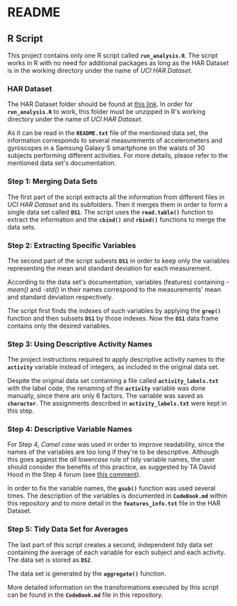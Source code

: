 # README


## R Script

This project contains only one R script called **`run_analysis.R`**. 
The script works in R with no need for additional packages as long as the HAR Dataset is in the working directory under the name of *UCI HAR Dataset*.



### HAR Dataset

The HAR Dataset folder should be found at [this link](https://d396qusza40orc.cloudfront.net/getdata%2Fprojectfiles%2FUCI%20HAR%20Dataset.zip "HAR Dataset"). In order for **`run_analysis.R`** to work, this folder must be unzipped in R's working directory under the name of *UCI HAR Dataset*.

As it can be read in the **`README.txt`** file of the mentioned data set, the information corresponds to several measurements of accelerometers and gyroscopes in a Samsung Galaxy S smartphone on the waists of 30 subjects performing different activities. For more details, please refer to the mentioned data set's documentation.



### Step 1: Merging Data Sets

The first part of the script extracts all the information from different files in *UCI HAR Dataset* and its subfolders. Then it merges them in order to form a single data set called **`DS1`**. The script uses the **`read.table()`** function to extract the information and the **`cbind()`** and **`rbind()`** functions to merge the data sets.



### Step 2: Extracting Specific Variables

The second part of the script subests **`DS1`** in order to keep only the variables representing the mean and standard deviation for each measurement.

According to the data set's documentation, variables (features) containing *-mean()* and *-std()* in their names correspond to the measurements' mean and standard deviation respectively. 

The script first finds the indexes of such variables by applying the **`grep()`** function and then subsets **`DS1`** by those indexes. Now the **`DS1`** data frame contains only the desired variables.



### Step 3: Using Descriptive Activity Names

The project instructions required to apply descriptive activity names to the **`activity`** variable instead of integers, as included in the original data set. 

Despite the original data set containing a file called **`activity_labels.txt`** with the label code, the renaming of the **`activity`** variable was done manually, since there are only 6 factors. The variable was saved as **`character`**. The assignments described in **`activity_labels.txt`** were kept in this step.



### Step 4: Descriptive Variable Names

For Step 4, *Camel case* was used in order to improve readability, since the names of the variables are too long if they're to be descriptive. Although this goes against the *all lowercase* rule of tidy variable names, the user should consider the benefits of this practice, as suggested by TA David Hood in the Step 4 forum (see [this comment](https://class.coursera.org/getdata-006/forum/thread?thread_id=132#comment-329 "TA David Hood's suggestion")). 

In order to fix the variable names, the **`gsub()`** function was used several times. The description of the variables is documented in **`CodeBook.md`** within this repository and to more detail in the **`features_info.txt`** file in the HAR Dataset.



### Step 5: Tidy Data Set for Averages

The last part of this script creates a second, independent tidy data set containing the average of each variable for each subject and each activity. The data set is stored as **`DS2`**.

The data set is generated by the **`aggregate()`** function.

More detailed information on the transformations executed by this script can be found in the **`CodeBook.md`** file in this repository.